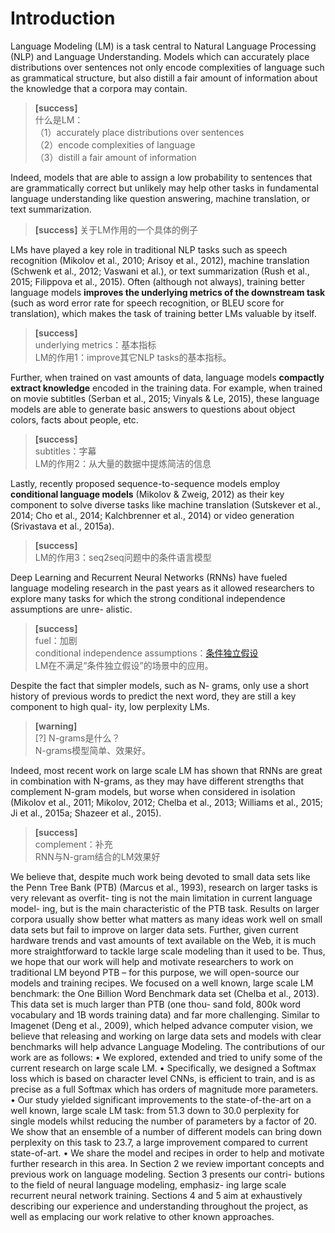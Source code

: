 # Introduction

Language Modeling (LM) is a task central to Natural Language Processing (NLP) and Language Understanding. Models which can accurately place distributions over sentences not only encode complexities of language such as grammatical structure, but also distill a fair amount of information about the knowledge that a corpora may contain.   

> **[success]**   
什么是LM：  
（1）accurately place distributions over sentences  
（2）encode complexities of language  
（3）distill a fair amount of information  

Indeed, models that are able to assign a low probability to sentences that are grammatically correct but unlikely may help other tasks in fundamental language understanding like question answering, machine translation, or text summarization.  

> **[success]** 关于LM作用的一个具体的例子  

LMs have played a key role in traditional NLP tasks such as speech recognition (Mikolov et al., 2010; Arisoy et al., 2012), machine translation (Schwenk et al., 2012; Vaswani et al.), or text summarization (Rush et al., 2015; Filippova et al., 2015). Often (although not always), training better language models **improves the underlying metrics of the downstream task** (such as word error rate for speech recognition, or BLEU score for translation), which makes the task of training better LMs valuable by itself.  

> **[success]**   
underlying metrics：基本指标  
LM的作用1：improve其它NLP tasks的基本指标。  

Further, when trained on vast amounts of data, language models **compactly extract knowledge** encoded in the training data. For example, when trained on movie subtitles (Serban et al., 2015; Vinyals & Le, 2015), these language models are able to generate basic answers to questions about object colors, facts about people, etc.   

> **[success]**   
subtitles：字幕  
LM的作用2：从大量的数据中提炼简洁的信息  

Lastly, recently proposed sequence-to-sequence models employ **conditional language models** (Mikolov & Zweig, 2012) as their key component to solve diverse tasks like machine translation (Sutskever et al., 2014; Cho et al., 2014; Kalchbrenner et al., 2014) or video generation (Srivastava et al., 2015a).  

> **[success]**   
LM的作用3：seq2seq问题中的条件语言模型   

Deep Learning and Recurrent Neural Networks (RNNs)
have fueled language modeling research in the past years
as it allowed researchers to explore many tasks for which
the strong conditional independence assumptions are unre-
alistic.   

> **[success]**  
fuel：加剧  
conditional independence assumptions：[条件独立假设](https://windmissing.github.io/mathematics_basic_for_ML/Probability/probability_distribution.html)  
LM在不满足“条件独立假设”的场景中的应用。  

Despite the fact that simpler models, such as N-
grams, only use a short history of previous words to predict
the next word, they are still a key component to high qual-
ity, low perplexity LMs.   

> **[warning]**  
[?] N-grams是什么？  
N-grams模型简单、效果好。  

Indeed, most recent work on large
scale LM has shown that RNNs are great in combination
with N-grams, as they may have different strengths that
complement N-gram models, but worse when considered
in isolation (Mikolov et al., 2011; Mikolov, 2012; Chelba
et al., 2013; Williams et al., 2015; Ji et al., 2015a; Shazeer
et al., 2015).  

> **[success]**  
complement：补充  
RNN与N-gram结合的LM效果好  

We believe that, despite much work being devoted to small
data sets like the Penn Tree Bank (PTB) (Marcus et al.,
1993), research on larger tasks is very relevant as overfit-
ting is not the main limitation in current language model-
ing, but is the main characteristic of the PTB task. Results
on larger corpora usually show better what matters as many
ideas work well on small data sets but fail to improve on
larger data sets. Further, given current hardware trends and
vast amounts of text available on the Web, it is much more
straightforward to tackle large scale modeling than it used
to be. Thus, we hope that our work will help and motivate
researchers to work on traditional LM beyond PTB – for
this purpose, we will open-source our models and training
recipes.
We focused on a well known, large scale LM benchmark:
the One Billion Word Benchmark data set (Chelba et al.,
2013). This data set is much larger than PTB (one thou-
sand fold, 800k word vocabulary and 1B words training
data) and far more challenging. Similar to Imagenet (Deng
et al., 2009), which helped advance computer vision, we
believe that releasing and working on large data sets and
models with clear benchmarks will help advance Language
Modeling.
The contributions of our work are as follows:
• We explored, extended and tried to unify some of the
current research on large scale LM.
• Specifically, we designed a Softmax loss which is
based on character level CNNs, is efficient to train,
and is as precise as a full Softmax which has orders of
magnitude more parameters.
• Our study yielded significant improvements to the
state-of-the-art on a well known, large scale LM task:
from 51.3 down to 30.0 perplexity for single models
whilst reducing the number of parameters by a factor
of 20.
 We show that an ensemble of a number of different
models can bring down perplexity on this task to 23.7,
a large improvement compared to current state-of-art.
• We share the model and recipes in order to help and
motivate further research in this area.
In Section 2 we review important concepts and previous
work on language modeling. Section 3 presents our contri-
butions to the field of neural language modeling, emphasiz-
ing large scale recurrent neural network training. Sections
4 and 5 aim at exhaustively describing our experience and
understanding throughout the project, as well as emplacing
our work relative to other known approaches.
